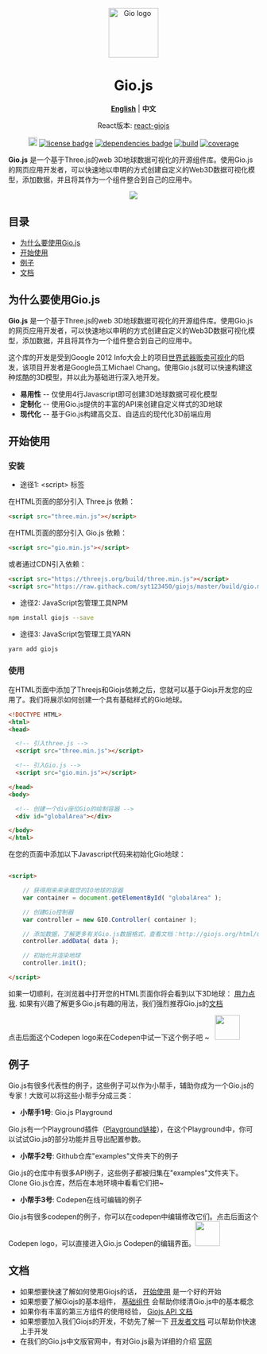 
<p align="center"><a href="https://giojs.org" target="_blank"><img width="100" src="https://github.com/syt123450/giojs/blob/master/assets/readme/logo.png" alt="Gio logo"></a></p>

<h1 align="center">Gio.js</h1>

<p align="center">
<a href="https://github.com/syt123450/giojs/blob/master/README.md"><strong>English</strong></a> | <strong>中文</strong>
</p>

<p align="center">React版本: <a href="https://github.com/syt123450/react-giojs">react-giojs</a></p>


<p align="center">
  <a href="https://www.npmjs.com/package/giojs"><img src="https://img.shields.io/npm/v/giojs.svg" alt="npm version" height="18"></a>
  <a href="https://github.com/syt123450/Gio.js/blob/master/LICENSE"><img src="https://img.shields.io/badge/license-Apache--2.0-green.svg" alt="license badge"></a>
  <a href="https://github.com/mrdoob/three.js/"><img src="https://img.shields.io/badge/dependencies-Three.js-brightgreen.svg" alt="dependencies badge"></a>
  <a href="https://travis-ci.org/syt123450/Gio.js"><img src="https://travis-ci.org/syt123450/Gio.js.svg" alt="build"></a>
  <a href="https://coveralls.io/github/syt123450/Gio.js?branch=master"><img src="https://coveralls.io/repos/github/syt123450/Gio.js/badge.svg" alt="coverage"></a>
</p>

**Gio.js** 是一个基于Three.js的web 3D地球数据可视化的开源组件库。使用Gio.js的网页应用开发者，可以快速地以申明的方式创建自定义的Web3D数据可视化模型，添加数据，并且将其作为一个组件整合到自己的应用中。

<!-- [START screenshot] -->
<p align="center">
  <img src="https://github.com/syt123450/giojs/blob/master/assets/readme/Gio.gif"/>
</p>
<!-- [END screenshot] -->

## 目录

* [为什么要使用Gio.js](#motivation)
* [开始使用](#getting-started)
* [例子](#examples)
* [文档](#documentation)

<!-- [START motivation] -->

## <div id="motivation">为什么要使用Gio.js</div>

**Gio.js** 是一个基于Three.js的web 3D地球数据可视化的开源组件库。使用Gio.js的网页应用开发者，可以快速地以申明的方式创建自定义的Web3D数据可视化模型，添加数据，并且将其作为一个组件整合到自己的应用中。

这个库的开发是受到Google 2012 Info大会上的项目[世界武器贩卖可视化](https://github.com/dataarts/armsglobe)的启发，该项目开发者是Google员工Michael Chang。使用Gio.js就可以快速构建这种炫酷的3D模型，并以此为基础进行深入地开发。

* **易用性** -- 仅使用4行Javascript即可创建3D地球数据可视化模型
* **定制化** -- 使用Gio.js提供的丰富的API来创建自定义样式的3D地球
* **现代化** -- 基于Gio.js构建高交互、自适应的现代化3D前端应用

<!-- [END motivation] -->

<!-- [START getstarted] -->
## <div id="getting-started">开始使用</div>

### 安装
- 途径1: \<script\> 标签

在HTML页面的部分引入 Three.js 依赖：
```html
<script src="three.min.js"></script>
```
在HTML页面的部分引入 Gio.js 依赖：
```html
<script src="gio.min.js"></script>
```
或者通过CDN引入依赖：
```html
<script src="https://threejs.org/build/three.min.js"></script>
<script src="https://raw.githack.com/syt123450/giojs/master/build/gio.min.js"></script>
```
- 途径2: JavaScript包管理工具NPM
```bash
npm install giojs --save
```
- 途径3: JavaScript包管理工具YARN
```bash
yarn add giojs
```
### 使用

在HTML页面中添加了Threejs和Giojs依赖之后，您就可以基于Giojs开发您的应用了。我们将展示如何创建一个具有基础样式的Gio地球。

```html
<!DOCTYPE HTML>
<html>
<head>

  <!-- 引入three.js -->
  <script src="three.min.js"></script>

  <!-- 引入Gio.js -->
  <script src="gio.min.js"></script>

</head>
<body>

  <!-- 创建一个div座位Gio的绘制容器 -->
  <div id="globalArea"></div>

</body>
</html>

```
在您的页面中添加以下Javascript代码来初始化Gio地球：

```html

<script>

    // 获得用来来承载您的IO地球的容器
    var container = document.getElementById( "globalArea" );

    // 创建Gio控制器
    var controller = new GIO.Controller( container );

    // 添加数据，了解更多有关Gio.js数据格式，查看文档：http://giojs.org/html/docs/dataIntro_zh.html
    controller.addData( data );

    // 初始化并渲染地球
    controller.init();

</script>
```
如果一切顺利，在浏览器中打开您的HTML页面你将会看到以下3D地球： [用力点我](http://giojs.org/examples/00_hello_world(simplest).html). 如果有兴趣了解更多Gio.js有趣的用法，我们强烈推荐Gio.js的<a href="http://giojs.org/html/docs/index.html">文档</a>

点击后面这个Codepen logo来在Codepen中试一下这个例子吧 ~ &nbsp;&nbsp;<a target="_blank" href="https://codepen.io/syt123450/pen/VXNdgM"><img width=50 height=50 src="https://rawgit.com/syt123450/Gio.js/master/assets/readme/codepen.png"></a>

<!-- [END getstarted] -->

## <div id="examples">例子</div>

Gio.js有很多代表性的例子，这些例子可以作为小帮手，辅助你成为一个Gio.js的专家！大致可以将这些小帮手分成三类：

- **小帮手1号**: Gio.js Playground

Gio.js有一个Playground插件（<a href="http://giojs.org/html/playground.html">Playground链接</a>），在这个Playground中，你可以试试Gio.js的部分功能并且导出配置参数。

- **小帮手2号**: Github仓库"examples"文件夹下的例子

Gio.js的仓库中有很多API例子，这些例子都被归集在"examples"文件夹下。Clone Gio.js仓库，然后在本地环境中看看它们把~

- **小帮手3号**: Codepen在线可编辑的例子

Gio.js有很多codepen的例子，你可以在codepen中编辑修改它们。点击后面这个Codepen logo，可以直接进入Gio.js Codepen的编辑界面。<a target="_blank" href="https://codepen.io/collection/DkBobG/"><img width=50 height=50 src="https://rawgit.com/syt123450/Gio.js/master/assets/readme/codepen.png"></a>

## <div id="documentation">文档</div>

- 如果想要快速了解如何使用Giojs的话， [开始使用](https://github.com/syt123450/giojs/blob/master/docs/zh/Getting_Started_zh.md) 是一个好的开始
- 如果想要了解Giojs的基本组件， [基础组件](https://github.com/syt123450/giojs/blob/master/docs/zh/Basic_Elements_zh.md) 会帮助你缕清Gio.js中的基本概念
- 如果你有丰富的第三方组件的使用经验， [Giojs API 文档](https://github.com/syt123450/giojs/blob/master/docs/zh/APIs_zh.md)
- 如果想要加入我们Giojs的开发，不妨先了解一下 [开发者文档](https://github.com/syt123450/giojs/blob/master/docs/zh/Developer_Guide_zh.md) 可以帮助你快速上手开发
- 在我们的Gio.js中文版官网中，有对Gio.js最为详细的介绍 [官网](http://giojs.org/index_zh.html)

<!-- ALL-CONTRIBUTORS-LIST: START - Do not remove or modify this section -->
<!-- ALL-CONTRIBUTORS-LIST:END -->

[screenshot-url]: http://via.placeholder.com/400x300
[npm-badge]: https://img.shields.io/badge/npm-v0.0.5-orange.svg
[npm-badge-url]: https://www.npmjs.com/package/giojs
[license-badge]: https://img.shields.io/badge/license-MIT-brightgreen.svg
[license-badge-url]: https://github.com/syt123450/Gio.js/blob/master/LICENSE
[dependencies-badge]: https://img.shields.io/badge/dependencies-Three.js-brightgreen.svg
[dependencies-badge-url]: https://github.com/mrdoob/three.js/
